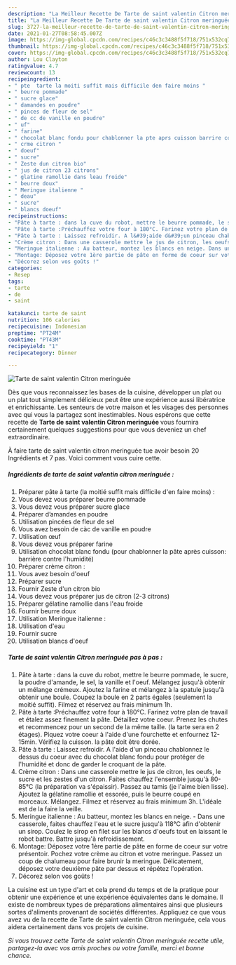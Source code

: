 ```yaml
---
description: "La Meilleur Recette De Tarte de saint valentin Citron meringuée"
title: "La Meilleur Recette De Tarte de saint valentin Citron meringuée"
slug: 3727-la-meilleur-recette-de-tarte-de-saint-valentin-citron-meringuee
date: 2021-01-27T08:58:45.007Z
image: https://img-global.cpcdn.com/recipes/c46c3c3488f5f718/751x532cq70/tarte-de-saint-valentin-citron-meringuee-photo-principale-de-la-recette.jpg
thumbnail: https://img-global.cpcdn.com/recipes/c46c3c3488f5f718/751x532cq70/tarte-de-saint-valentin-citron-meringuee-photo-principale-de-la-recette.jpg
cover: https://img-global.cpcdn.com/recipes/c46c3c3488f5f718/751x532cq70/tarte-de-saint-valentin-citron-meringuee-photo-principale-de-la-recette.jpg
author: Lou Clayton
ratingvalue: 4.7
reviewcount: 13
recipeingredient:
- " pte  tarte la moiti suffit mais difficile den faire moins "
- " beurre pommade"
- " sucre glace"
- " damandes en poudre"
- " pinces de fleur de sel"
- " de cc de vanille en poudre"
- " uf"
- " farine"
- " chocolat blanc fondu pour chablonner la pte aprs cuisson barrire contre lhumidit"
- " crme citron "
- " doeuf"
- " sucre"
- " Zeste dun citron bio"
- " jus de citron 23 citrons"
- " glatine ramollie dans leau froide"
- " beurre doux"
- " Meringue italienne "
- " deau"
- " sucre"
- " blancs doeuf"
recipeinstructions:
- "Pâte à tarte : dans la cuve du robot, mettre le beurre pommade, le sucre, la poudre d&#39;amande, le sel, la vanille et l&#39;oeuf. Mélangez jusqu&#39;à obtenir un mélange crémeux. Ajoutez la farine et mélangez à la spatule jusqu&#39;à obtenir une boule. Coupez la boule en 2 parts égales (seulement la moitié suffit). Filmez et réservez au frais minimum 1h."
- "Pâte à tarte :Préchauffez votre four à 180°C. Farinez votre plan de travail et étalez assez finement la pâte. Détaillez votre coeur. Prenez les chutes et recommencez pour un second de la même taille. (la tarte sera en 2 étages). Piquez votre coeur à l&#39;aide d&#39;une fourchette et enfournez 12-15min. Vérifiez la cuisson. la pâte doit être dorée."
- "Pâte à tarte : Laissez refroidir. A l&#39;aide d&#39;un pinceau chablonnez le dessus du coeur avec du chocolat blanc fondu pour protéger de l&#39;humidité et donc de garder le croquant de la pâte."
- "Crème citron : Dans une casserole mettre le jus de citron, les oeufs, le sucre et les zestes d&#39;un citron. Faites chauffez l&#39;ensemble jusqu&#39;à 80-85°C (la préparation va s&#39;épaissir). Passez au tamis (je l&#39;aime bien lisse). Ajoutez la gélatine ramollie et essorée, puis le beurre coupé en morceaux. Mélangez. Filmez et réservez au frais minimum 3h. L&#39;idéale est de la faire la veille."
- "Meringue italienne : Au batteur, montez les blancs en neige. Dans une casserole, faites chauffez l&#39;eau et le sucre jusqu&#39;à 118°C afin d&#39;obtenir un sirop. Coulez le sirop en filet sur les blancs d&#39;oeufs tout en laissant le robot battre. Battre jusqu&#39;à refroidissement."
- "Montage: Déposez votre 1ère partie de pâte en forme de coeur sur votre présentoir. Pochez votre crème au citron et votre meringue. Passez un coup de chalumeau pour faire brunir la meringue. Délicatement, déposez votre deuxième pâte par dessus et répétez l&#39;opération."
- "Décorez selon vos goûts !"
categories:
- Resep
tags:
- tarte
- de
- saint

katakunci: tarte de saint 
nutrition: 106 calories
recipecuisine: Indonesian
preptime: "PT24M"
cooktime: "PT43M"
recipeyield: "1"
recipecategory: Dinner

---
```



![Tarte de saint valentin Citron meringuée](https://img-global.cpcdn.com/recipes/c46c3c3488f5f718/751x532cq70/tarte-de-saint-valentin-citron-meringuee-photo-principale-de-la-recette.jpg)

Dès que vous reconnaissez les bases de la cuisine, développer un plat ou un plat tout simplement délicieux peut être une expérience aussi libératrice et enrichissante. Les senteurs de votre maison et les visages des personnes avec qui vous la partagez sont inestimables. Nous espérons que cette recette de <strong> Tarte de saint valentin Citron meringuée </strong> vous fournira certainement quelques suggestions pour que vous deveniez un chef extraordinaire.

<!--inarticleads1-->

À faire tarte de saint valentin citron meringuée tue avoir besoin 20 Ingrédients et 7 pas. Voici comment vous cuire cette.

##### Ingrédients de tarte de saint valentin citron meringuée :

1. Préparer  pâte à tarte (la moitié suffit mais difficile d&#39;en faire moins) :
1. Vous devez vous préparer  beurre pommade
1. Vous devez vous préparer  sucre glace
1. Préparer  d’amandes en poudre
1. Utilisation  pincées de fleur de sel
1. Vous avez besoin  de càc de vanille en poudre
1. Utilisation  œuf
1. Vous devez vous préparer  farine
1. Utilisation  chocolat blanc fondu (pour chablonner la pâte après cuisson: barrière contre l&#39;humidité)
1. Préparer  crème citron :
1. Vous avez besoin  d&#39;oeuf
1. Préparer  sucre
1. Fournir  Zeste d&#39;un citron bio
1. Vous devez vous préparer  jus de citron (2-3 citrons)
1. Préparer  gélatine ramollie dans l&#39;eau froide
1. Fournir  beurre doux
1. Utilisation  Meringue italienne :
1. Utilisation  d&#39;eau
1. Fournir  sucre
1. Utilisation  blancs d&#39;oeuf




<!--inarticleads2-->

##### Tarte de saint valentin Citron meringuée pas à pas :

1. Pâte à tarte : dans la cuve du robot, mettre le beurre pommade, le sucre, la poudre d&#39;amande, le sel, la vanille et l&#39;oeuf. Mélangez jusqu&#39;à obtenir un mélange crémeux. Ajoutez la farine et mélangez à la spatule jusqu&#39;à obtenir une boule. Coupez la boule en 2 parts égales (seulement la moitié suffit). Filmez et réservez au frais minimum 1h.
1. Pâte à tarte :Préchauffez votre four à 180°C. Farinez votre plan de travail et étalez assez finement la pâte. Détaillez votre coeur. Prenez les chutes et recommencez pour un second de la même taille. (la tarte sera en 2 étages). Piquez votre coeur à l&#39;aide d&#39;une fourchette et enfournez 12-15min. Vérifiez la cuisson. la pâte doit être dorée.
1. Pâte à tarte : Laissez refroidir. A l&#39;aide d&#39;un pinceau chablonnez le dessus du coeur avec du chocolat blanc fondu pour protéger de l&#39;humidité et donc de garder le croquant de la pâte.
1. Crème citron : Dans une casserole mettre le jus de citron, les oeufs, le sucre et les zestes d&#39;un citron. Faites chauffez l&#39;ensemble jusqu&#39;à 80-85°C (la préparation va s&#39;épaissir). Passez au tamis (je l&#39;aime bien lisse). Ajoutez la gélatine ramollie et essorée, puis le beurre coupé en morceaux. Mélangez. Filmez et réservez au frais minimum 3h. L&#39;idéale est de la faire la veille.
1. Meringue italienne : Au batteur, montez les blancs en neige. - Dans une casserole, faites chauffez l&#39;eau et le sucre jusqu&#39;à 118°C afin d&#39;obtenir un sirop. Coulez le sirop en filet sur les blancs d&#39;oeufs tout en laissant le robot battre. Battre jusqu&#39;à refroidissement.
1. Montage: Déposez votre 1ère partie de pâte en forme de coeur sur votre présentoir. Pochez votre crème au citron et votre meringue. Passez un coup de chalumeau pour faire brunir la meringue. Délicatement, déposez votre deuxième pâte par dessus et répétez l&#39;opération.
1. Décorez selon vos goûts !




<!--inarticleads1-->

<p>
La cuisine est un type d'art et cela prend du temps et de la pratique pour obtenir une expérience et une expérience équivalentes dans le domaine. Il existe de nombreux types de préparations alimentaires ainsi que plusieurs sortes d'aliments provenant de sociétés différentes. Appliquez ce que vous avez vu de la recette de Tarte de saint valentin Citron meringuée, cela vous aidera certainement dans vos projets de cuisine.
</p>

<p>
<i>Si vous trouvez cette Tarte de saint valentin Citron meringuée recette utile, partagez-la avec vos amis proches ou votre famille, merci et bonne chance.</i>
</p>
